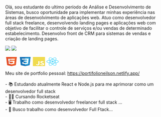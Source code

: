 ### 
Olá, sou estudante do ultimo período de Análise e Desenvolvimento de Sistemas, busco oportunidade para implementar minhas experiência nas áreas de desenvolvimento de aplicações web.
Atuo como desenvolvedor full stack freelance, desenvolvendo landing pages e aplicações web com objetivo de facilitar o controle de serviços e/ou vendas de determinado estabelecimento. Desenvolvo front de CRM para sistemas de vendas e criação de landing pages.


  <div>
    <img height="180em" src="https://github-readme-stats.vercel.app/api?username=gdpnei2002&show_icons=true&theme=dark&include_all_commits=true&count_private=true"/>
    <img height="180em" src="https://github-readme-stats.vercel.app/api/top-langs/?username=gdpnei2002&layout=compact&langs_count=7&theme=dark"/>
  </div>
  <div style="display: inline_block"><br>
    <img align="center" alt="HTML" height="30" width="40" src="https://raw.githubusercontent.com/devicons/devicon/master/icons/html5/html5-original.svg">
    <img align="center" alt="CSS" height="30" width="40" src="https://raw.githubusercontent.com/devicons/devicon/master/icons/css3/css3-original.svg">
    <img align="center" alt="JS" height="30" width="40" src="https://raw.githubusercontent.com/devicons/devicon/master/icons/javascript/javascript-plain.svg">
    <img align="center"  height="30" width="40" src="https://raw.githubusercontent.com/devicons/devicon/master/icons/react/react-original.svg">
  </div>
  <p>
    Meu site de portfolio pessoal: <a href="https://portifolioneilson.netlify.app/"> https://portifolioneilson.netlify.app/ </a> <br><br>
- 📚  Estudando atualmente React e Node.js para me aprimorar como um desenvolvedor full stack<br>
- 👩‍💻 Cursando Rocketseat <br>
- 🖥  Trabalho como desenvolvedor freelancer full stack ... <br>
- 💼 Busco trabalho como desenvolvedor Full Ftack... </p>
